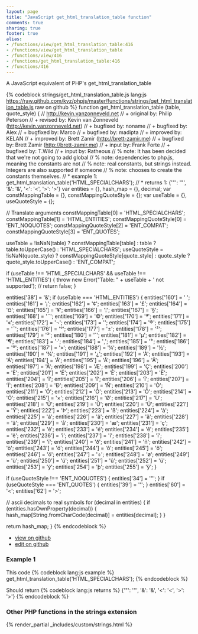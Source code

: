 ```yaml
---
layout: page
title: "JavaScript get_html_translation_table function"
comments: true
sharing: true
footer: true
alias:
- /functions/view/get_html_translation_table:416
- /functions/view/get_html_translation_table
- /functions/view/416
- /functions/get_html_translation_table:416
- /functions/416
---
```

<!-- Generated by Rakefile:build -->
A JavaScript equivalent of PHP's get_html_translation_table

{% codeblock strings/get_html_translation_table.js lang:js https://raw.github.com/kvz/phpjs/master/functions/strings/get_html_translation_table.js raw on github %}
function get_html_translation_table (table, quote_style) {
  // http://kevin.vanzonneveld.net
  // +   original by: Philip Peterson
  // +    revised by: Kevin van Zonneveld (http://kevin.vanzonneveld.net)
  // +   bugfixed by: noname
  // +   bugfixed by: Alex
  // +   bugfixed by: Marco
  // +   bugfixed by: madipta
  // +   improved by: KELAN
  // +   improved by: Brett Zamir (http://brett-zamir.me)
  // +   bugfixed by: Brett Zamir (http://brett-zamir.me)
  // +      input by: Frank Forte
  // +   bugfixed by: T.Wild
  // +      input by: Ratheous
  // %          note: It has been decided that we're not going to add global
  // %          note: dependencies to php.js, meaning the constants are not
  // %          note: real constants, but strings instead. Integers are also supported if someone
  // %          note: chooses to create the constants themselves.
  // *     example 1: get_html_translation_table('HTML_SPECIALCHARS');
  // *     returns 1: {'"': '&quot;', '&': '&amp;', '<': '&lt;', '>': '&gt;'}
  var entities = {},
    hash_map = {},
    decimal;
  var constMappingTable = {},
    constMappingQuoteStyle = {};
  var useTable = {},
    useQuoteStyle = {};

  // Translate arguments
  constMappingTable[0] = 'HTML_SPECIALCHARS';
  constMappingTable[1] = 'HTML_ENTITIES';
  constMappingQuoteStyle[0] = 'ENT_NOQUOTES';
  constMappingQuoteStyle[2] = 'ENT_COMPAT';
  constMappingQuoteStyle[3] = 'ENT_QUOTES';

  useTable = !isNaN(table) ? constMappingTable[table] : table ? table.toUpperCase() : 'HTML_SPECIALCHARS';
  useQuoteStyle = !isNaN(quote_style) ? constMappingQuoteStyle[quote_style] : quote_style ? quote_style.toUpperCase() : 'ENT_COMPAT';

  if (useTable !== 'HTML_SPECIALCHARS' && useTable !== 'HTML_ENTITIES') {
    throw new Error("Table: " + useTable + ' not supported');
    // return false;
  }

  entities['38'] = '&amp;';
  if (useTable === 'HTML_ENTITIES') {
    entities['160'] = '&nbsp;';
    entities['161'] = '&iexcl;';
    entities['162'] = '&cent;';
    entities['163'] = '&pound;';
    entities['164'] = '&curren;';
    entities['165'] = '&yen;';
    entities['166'] = '&brvbar;';
    entities['167'] = '&sect;';
    entities['168'] = '&uml;';
    entities['169'] = '&copy;';
    entities['170'] = '&ordf;';
    entities['171'] = '&laquo;';
    entities['172'] = '&not;';
    entities['173'] = '&shy;';
    entities['174'] = '&reg;';
    entities['175'] = '&macr;';
    entities['176'] = '&deg;';
    entities['177'] = '&plusmn;';
    entities['178'] = '&sup2;';
    entities['179'] = '&sup3;';
    entities['180'] = '&acute;';
    entities['181'] = '&micro;';
    entities['182'] = '&para;';
    entities['183'] = '&middot;';
    entities['184'] = '&cedil;';
    entities['185'] = '&sup1;';
    entities['186'] = '&ordm;';
    entities['187'] = '&raquo;';
    entities['188'] = '&frac14;';
    entities['189'] = '&frac12;';
    entities['190'] = '&frac34;';
    entities['191'] = '&iquest;';
    entities['192'] = '&Agrave;';
    entities['193'] = '&Aacute;';
    entities['194'] = '&Acirc;';
    entities['195'] = '&Atilde;';
    entities['196'] = '&Auml;';
    entities['197'] = '&Aring;';
    entities['198'] = '&AElig;';
    entities['199'] = '&Ccedil;';
    entities['200'] = '&Egrave;';
    entities['201'] = '&Eacute;';
    entities['202'] = '&Ecirc;';
    entities['203'] = '&Euml;';
    entities['204'] = '&Igrave;';
    entities['205'] = '&Iacute;';
    entities['206'] = '&Icirc;';
    entities['207'] = '&Iuml;';
    entities['208'] = '&ETH;';
    entities['209'] = '&Ntilde;';
    entities['210'] = '&Ograve;';
    entities['211'] = '&Oacute;';
    entities['212'] = '&Ocirc;';
    entities['213'] = '&Otilde;';
    entities['214'] = '&Ouml;';
    entities['215'] = '&times;';
    entities['216'] = '&Oslash;';
    entities['217'] = '&Ugrave;';
    entities['218'] = '&Uacute;';
    entities['219'] = '&Ucirc;';
    entities['220'] = '&Uuml;';
    entities['221'] = '&Yacute;';
    entities['222'] = '&THORN;';
    entities['223'] = '&szlig;';
    entities['224'] = '&agrave;';
    entities['225'] = '&aacute;';
    entities['226'] = '&acirc;';
    entities['227'] = '&atilde;';
    entities['228'] = '&auml;';
    entities['229'] = '&aring;';
    entities['230'] = '&aelig;';
    entities['231'] = '&ccedil;';
    entities['232'] = '&egrave;';
    entities['233'] = '&eacute;';
    entities['234'] = '&ecirc;';
    entities['235'] = '&euml;';
    entities['236'] = '&igrave;';
    entities['237'] = '&iacute;';
    entities['238'] = '&icirc;';
    entities['239'] = '&iuml;';
    entities['240'] = '&eth;';
    entities['241'] = '&ntilde;';
    entities['242'] = '&ograve;';
    entities['243'] = '&oacute;';
    entities['244'] = '&ocirc;';
    entities['245'] = '&otilde;';
    entities['246'] = '&ouml;';
    entities['247'] = '&divide;';
    entities['248'] = '&oslash;';
    entities['249'] = '&ugrave;';
    entities['250'] = '&uacute;';
    entities['251'] = '&ucirc;';
    entities['252'] = '&uuml;';
    entities['253'] = '&yacute;';
    entities['254'] = '&thorn;';
    entities['255'] = '&yuml;';
  }

  if (useQuoteStyle !== 'ENT_NOQUOTES') {
    entities['34'] = '&quot;';
  }
  if (useQuoteStyle === 'ENT_QUOTES') {
    entities['39'] = '&#39;';
  }
  entities['60'] = '&lt;';
  entities['62'] = '&gt;';


  // ascii decimals to real symbols
  for (decimal in entities) {
    if (entities.hasOwnProperty(decimal)) {
      hash_map[String.fromCharCode(decimal)] = entities[decimal];
    }
  }

  return hash_map;
}
{% endcodeblock %}

 - [view on github](https://github.com/kvz/phpjs/blob/master/functions/strings/get_html_translation_table.js)
 - [edit on github](https://github.com/kvz/phpjs/edit/master/functions/strings/get_html_translation_table.js)

### Example 1
This code
{% codeblock lang:js example %}
get_html_translation_table('HTML_SPECIALCHARS');
{% endcodeblock %}

Should return
{% codeblock lang:js returns %}
{'"': '&quot;', '&': '&amp;', '<': '&lt;', '>': '&gt;'}
{% endcodeblock %}


### Other PHP functions in the strings extension
{% render_partial _includes/custom/strings.html %}
